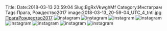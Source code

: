 Title:
Date:2018-03-13 20:59:04
Slug:BgRxVkwghMf
Category:Инстаграм
Tags:Прага, Рождество2017
image:2018-03-13_20-59-04_UTC_4_tntl.jpg
[Прага]({tag}Прага)[Рождество2017]({tag}Рождество2017)
![instagram]({attach}images/2018-03-13_20-59-04_UTC_4.jpg)
![instagram]({attach}images/2018-03-13_20-59-04_UTC_1.jpg)
![instagram]({attach}images/2018-03-13_20-59-04_UTC_3.jpg)
![instagram]({attach}images/2018-03-13_20-59-04_UTC_8.jpg)
![instagram]({attach}images/2018-03-13_20-59-04_UTC_7.jpg)
![instagram]({attach}images/2018-03-13_20-59-04_UTC_6.jpg)
![instagram]({attach}images/2018-03-13_20-59-04_UTC_2.jpg)
![instagram]({attach}images/2018-03-13_20-59-04_UTC_5.jpg)
